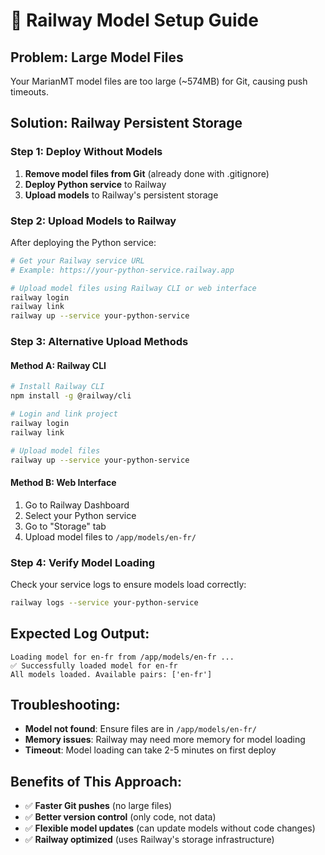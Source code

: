 # 🚀 Railway Model Setup Guide

## Problem: Large Model Files

Your MarianMT model files are too large (~574MB) for Git, causing push timeouts.

## Solution: Railway Persistent Storage

### Step 1: Deploy Without Models

1. **Remove model files from Git** (already done with .gitignore)
2. **Deploy Python service** to Railway
3. **Upload models** to Railway's persistent storage

### Step 2: Upload Models to Railway

After deploying the Python service:

```bash
# Get your Railway service URL
# Example: https://your-python-service.railway.app

# Upload model files using Railway CLI or web interface
railway login
railway link
railway up --service your-python-service
```

### Step 3: Alternative Upload Methods

#### Method A: Railway CLI

```bash
# Install Railway CLI
npm install -g @railway/cli

# Login and link project
railway login
railway link

# Upload model files
railway up --service your-python-service
```

#### Method B: Web Interface

1. Go to Railway Dashboard
2. Select your Python service
3. Go to "Storage" tab
4. Upload model files to `/app/models/en-fr/`

### Step 4: Verify Model Loading

Check your service logs to ensure models load correctly:

```bash
railway logs --service your-python-service
```

## Expected Log Output:

```
Loading model for en-fr from /app/models/en-fr ...
✅ Successfully loaded model for en-fr
All models loaded. Available pairs: ['en-fr']
```

## Troubleshooting:

- **Model not found**: Ensure files are in `/app/models/en-fr/`
- **Memory issues**: Railway may need more memory for model loading
- **Timeout**: Model loading can take 2-5 minutes on first deploy

## Benefits of This Approach:

- ✅ **Faster Git pushes** (no large files)
- ✅ **Better version control** (only code, not data)
- ✅ **Flexible model updates** (can update models without code changes)
- ✅ **Railway optimized** (uses Railway's storage infrastructure)
